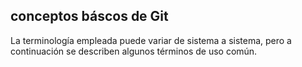 ##  conceptos báscos de Git

La terminología empleada puede variar de sistema a sistema, pero a continuación se describen algunos términos de uso común.